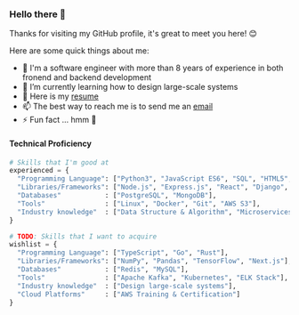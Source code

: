 ### Hello there 👋

Thanks for visiting my GitHub profile, it's great to meet you here! 😊

Here are some quick things about me:

- 🔭 I'm a software engineer with more than 8 years of experience in both fronend and backend development
- 🌱 I’m currently learning how to design large-scale systems
- 📄 Here is my [resume](https://tahmid-tanzim.github.io/resume)
- 📫 The best way to reach me is to send me an [email](mailto:tahmid.tanzim@gmail.com?subject=[GitHub]%20Source%20Profile%20README)
- ⚡ Fun fact ... hmm 🤔

#### Technical Proficiency
```python
# Skills that I'm good at
experienced = {
  "Programming Language": ["Python3", "JavaScript ES6", "SQL", "HTML5", "CSS3"],
  "Libraries/Frameworks": ["Node.js", "Express.js", "React", "Django", "Material-UI"],
  "Databases"           : ["PostgreSQL", "MongoDB"],
  "Tools"               : ["Linux", "Docker", "Git", "AWS S3"],
  "Industry knowledge"  : ["Data Structure & Algorithm", "Microservices", "RESTful API", "Agile", "OOD"]
}

# TODO: Skills that I want to acquire
wishlist = {
  "Programming Language": ["TypeScript", "Go", "Rust"],
  "Libraries/Frameworks": ["NumPy", "Pandas", "TensorFlow", "Next.js"],
  "Databases"           : ["Redis", "MySQL"],
  "Tools"               : ["Apache Kafka", "Kubernetes", "ELK Stack"],
  "Industry knowledge"  : ["Design large-scale systems"],
  "Cloud Platforms"     : ["AWS Training & Certification"]
}
```

<!-- #### Social -->
